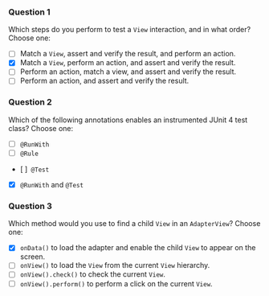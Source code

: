 ### Question 1
Which steps do you perform to test a `View` interaction, and in what order? Choose one:
- [ ] Match a `View`, assert and verify the result, and perform an action.
- [x] Match a `View`, perform an action, and assert and verify the result.
- [ ] Perform an action, match a view, and assert and verify the result.
- [ ] Perform an action, and assert and verify the result.

### Question 2
Which of the following annotations enables an instrumented JUnit 4 test class? Choose one:
- [ ] `@RunWith`
- [ ] `@Rule`
- [ ]` @Test`
- [x] `@RunWith` and `@Test`

### Question 3
Which method would you use to find a child `View` in an `AdapterView`? Choose one:
- [x] `onData()` to load the adapter and enable the child `View` to appear on the screen.
- [ ] `onView()` to load the `View` from the current `View` hierarchy.
- [ ] `onView().check()` to check the current `View`.
- [ ] `onView().perform()` to perform a click on the current `View`.
